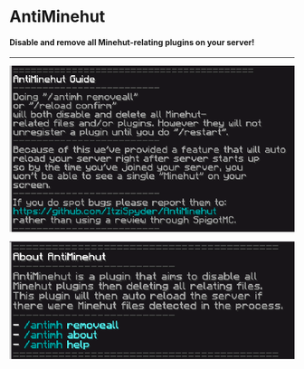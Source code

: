 # AntiMinehut
#### Disable and remove all Minehut-relating plugins on your server!
-------------------------------------------------------------------

![Help](/assets/images/help.png)

![About](/assets/images/about.png)
